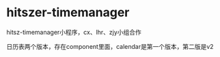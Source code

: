 # hitszer-timemanager
hitsz-timemanager小程序，cx、lhr、zjy小组合作

日历表两个版本，存在component里面，calendar是第一个版本，第二版是v2
